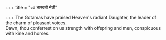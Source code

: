 +++
title = "०७ भास्वती नेत्री"

+++
The Gotamas have praised Heaven's radiant Daughter, the leader of the charm of pleasant voices.  
     Dawn, thou conferrest on us strength with offspring and men, conspicuous with kine and horses.